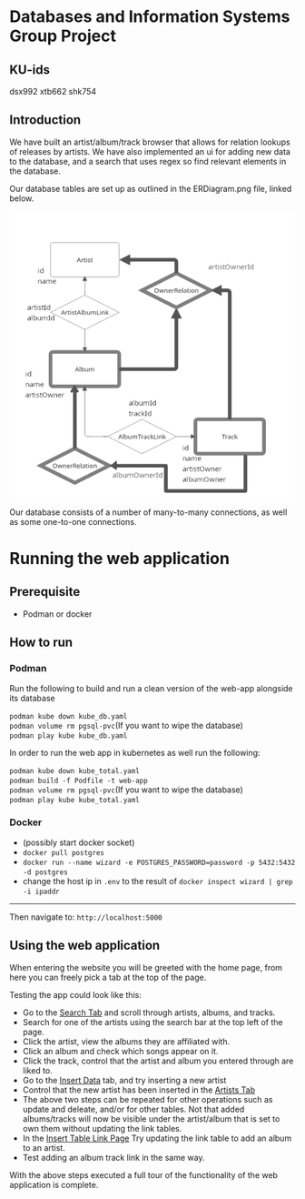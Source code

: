 # Databases and Information Systems Group Project

## KU-ids

dsx992 xtb662 shk754

## Introduction

We have built an artist/album/track browser that allows for relation lookups of releases by artists.
We have also implemented an ui for adding new data to the database, and a search that uses regex so find
relevant elements in the database.

Our database tables are set up as outlined in the ERDiagram.png file, linked below.

![alt text](ERDiagram.png)

Our database consists of a number of many-to-many connections, as well as some one-to-one connections.



# Running the web application

## Prerequisite

* Podman or docker

## How to run

### Podman 

Run the following to build and run a clean version of the web-app alongside its database

`podman kube down kube_db.yaml`\
`podman volume rm pgsql-pvc`(If you want to wipe the database)\
`podman play kube kube_db.yaml`

In order to run the web app in kubernetes as well run the following:

`podman kube down kube_total.yaml`\
`podman build -f Podfile -t web-app`\
`podman volume rm pgsql-pvc`(If you want to wipe the database)\
`podman play kube kube_total.yaml`

### Docker

- (possibly start docker socket)
- `docker pull postgres`
- `docker run --name wizard -e POSTGRES_PASSWORD=password -p 5432:5432 -d postgres`
- change the host ip in `.env` to the result of `docker inspect wizard | grep -i ipaddr`

---

Then navigate to:
`http://localhost:5000`

## Using the web application

When entering the website you will be greeted with the home page,
from here you can freely pick a tab at the top of the page.

Testing the app could look like this:
* Go to the [Search Tab](http://localhost:5000/search?q=) and scroll through artists, albums, and tracks.
* Search for one of the artists using the search bar at the top left of the page.
* Click the artist, view the albums they are affiliated with.
* Click an album and check which songs appear on it.
* Click the track, control that the artist and album you entered through are liked to.
* Go to the [Insert Data](http://localhost:5000/linker_select) tab, and try inserting a new artist
* Control that the new artist has been inserted in the [Artists Tab](http://localhost:5000/artists)
* The above two steps can be repeated for other operations such as update and deleate, and/or for other tables. Not that added albums/tracks will now be visible under the artist/album that is set to own them without updating the link tables.
* In the [Insert Table Link Page](http://localhost:5000/linker_select) Try updating the link table to add an album to an artist.
* Test adding an album track link in the same way.

With the above steps executed a full tour of the functionality of the web application is complete.


